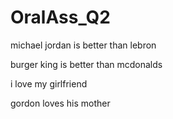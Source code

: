 # OralAss_Q2

michael jordan is better than lebron

burger king is better than mcdonalds

i love my girlfriend

gordon loves his mother
